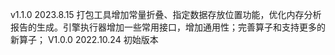 v1.1.0  2023.8.15 打包工具增加常量折叠、指定数据存放位置功能，优化内存分析报告的生成。引擎执行器增加一些常用接口，增加通用性；完善算子和支持更多的新算子；
V1.0.0  2022.10.24 初始版本
